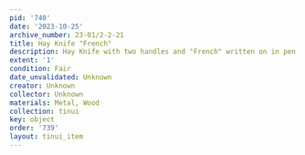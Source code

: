 ```yaml
---
pid: '740'
date: '2023-10-25'
archive_number: 23-01/2-2-21
title: Hay Knife "French"
description: Hay Knife with two handles and "French" written on in pen
extent: '1'
condition: Fair
date_unvalidated: Unknown
creator: Unknown
collector: Unknown
materials: Metal, Wood
collection: tinui
key: object
order: '739'
layout: tinui_item
---
```

